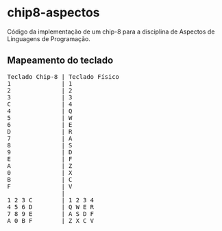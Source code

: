 # chip8-aspectos
Código da implementação de um chip-8 para a disciplina de Aspectos de Linguagens de Programação.

## Mapeamento do teclado
<pre>
Teclado Chip-8 | Teclado Físico
1              | 1
2              | 2
3              | 3
C              | 4
4              | Q
5              | W
6              | E
D              | R
7              | A
8              | S
9              | D
E              | F
A              | Z
0              | X
B              | C
F              | V
               |
1 2 3 C        | 1 2 3 4
4 5 6 D        | Q W E R
7 8 9 E        | A S D F
A 0 B F        | Z X C V
</pre>
